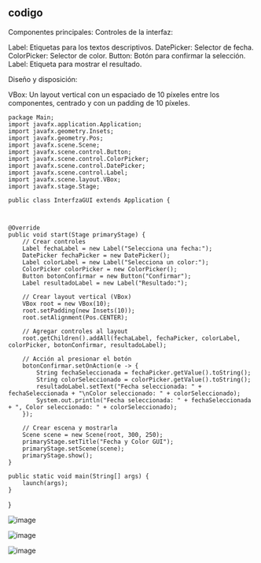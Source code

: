##  codigo

Componentes principales:
Controles de la interfaz:

Label: Etiquetas para los textos descriptivos.
DatePicker: Selector de fecha.
ColorPicker: Selector de color.
Button: Botón para confirmar la selección.
Label: Etiqueta para mostrar el resultado.

Diseño y disposición:

VBox: Un layout vertical con un espaciado de 10 píxeles entre los componentes, centrado y con un padding de 10 píxeles.




        

    package Main;
    import javafx.application.Application;
    import javafx.geometry.Insets;
    import javafx.geometry.Pos;
    import javafx.scene.Scene;
    import javafx.scene.control.Button;
    import javafx.scene.control.ColorPicker;
    import javafx.scene.control.DatePicker;
    import javafx.scene.control.Label;
    import javafx.scene.layout.VBox;
    import javafx.stage.Stage;
    
    public class InterfzaGUI extends Application {



    @Override
    public void start(Stage primaryStage) {
        // Crear controles
        Label fechaLabel = new Label("Selecciona una fecha:");
        DatePicker fechaPicker = new DatePicker();
        Label colorLabel = new Label("Selecciona un color:");
        ColorPicker colorPicker = new ColorPicker();
        Button botonConfirmar = new Button("Confirmar");
        Label resultadoLabel = new Label("Resultado:");

        // Crear layout vertical (VBox)
        VBox root = new VBox(10);
        root.setPadding(new Insets(10));
        root.setAlignment(Pos.CENTER);

        // Agregar controles al layout
        root.getChildren().addAll(fechaLabel, fechaPicker, colorLabel, colorPicker, botonConfirmar, resultadoLabel);

        // Acción al presionar el botón
        botonConfirmar.setOnAction(e -> {
            String fechaSeleccionada = fechaPicker.getValue().toString();
            String colorSeleccionado = colorPicker.getValue().toString();
            resultadoLabel.setText("Fecha seleccionada: " + fechaSeleccionada + "\nColor seleccionado: " + colorSeleccionado);
            System.out.println("Fecha seleccionada: " + fechaSeleccionada + ", Color seleccionado: " + colorSeleccionado);
        });

        // Crear escena y mostrarla
        Scene scene = new Scene(root, 300, 250);
        primaryStage.setTitle("Fecha y Color GUI");
        primaryStage.setScene(scene);
        primaryStage.show();
    }

    public static void main(String[] args) {
        launch(args); 
    }
  }


![image](https://github.com/jose-2004/DatePickeryColorPicker/assets/80079088/25f702bf-3579-4c6c-b9f7-bd447ac3e09f)

![image](https://github.com/jose-2004/DatePickeryColorPicker/assets/80079088/49ddcf4a-b2d8-4bc9-b9e9-a9725b2bb688)

![image](https://github.com/jose-2004/DatePickeryColorPicker/assets/80079088/79d47064-4d36-4358-b4ad-d15dad7a47b5)


